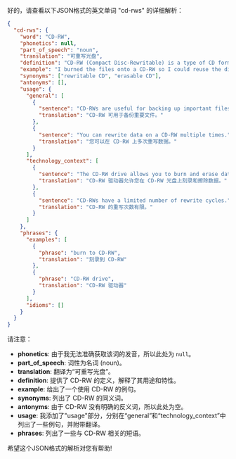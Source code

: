 好的，请查看以下JSON格式的英文单词 "cd-rws" 的详细解析：

```json
{
  "cd-rws": {
    "word": "CD-RW",
    "phonetics": null,
    "part_of_speech": "noun",
    "translation": "可重写光盘",
    "definition": "CD-RW (Compact Disc-Rewritable) is a type of CD format that allows data to be written, erased, and rewritten multiple times. It is commonly used for data storage, backup, and audio recording.",
    "example": "I burned the files onto a CD-RW so I could reuse the disc later.",
    "synonyms": ["rewritable CD", "erasable CD"],
    "antonyms": [],
    "usage": {
      "general": [
        {
          "sentence": "CD-RWs are useful for backing up important files.",
          "translation": "CD-RW 可用于备份重要文件。"
        },
        {
          "sentence": "You can rewrite data on a CD-RW multiple times.",
          "translation": "您可以在 CD-RW 上多次重写数据。"
        }
      ],
      "technology_context": [
        {
          "sentence": "The CD-RW drive allows you to burn and erase data on CD-RW discs.",
          "translation": "CD-RW 驱动器允许您在 CD-RW 光盘上刻录和擦除数据。"
        },
        {
          "sentence": "CD-RWs have a limited number of rewrite cycles.",
          "translation": "CD-RW 的重写次数有限。"
        }
      ]
    },
    "phrases": {
      "examples": [
        {
          "phrase": "burn to CD-RW",
          "translation": "刻录到 CD-RW"
        },
        {
          "phrase": "CD-RW drive",
          "translation": "CD-RW 驱动器"
        }
      ],
      "idioms": []
    }
  }
}
```

请注意：

*   **phonetics**: 由于我无法准确获取该词的发音，所以此处为 `null`。
*   **part\_of\_speech**: 词性为名词 (noun)。
*   **translation**: 翻译为“可重写光盘”。
*   **definition**: 提供了 CD-RW 的定义，解释了其用途和特性。
*   **example**: 给出了一个使用 CD-RW 的例句。
*   **synonyms**: 列出了 CD-RW 的同义词。
*   **antonyms**: 由于 CD-RW 没有明确的反义词，所以此处为空。
*    **usage**: 我添加了"usage"部分，分别在“general”和“technology\_context”中列出了一些例句，并附带翻译。
*   **phrases**:  列出了一些与 CD-RW 相关的短语。

希望这个JSON格式的解析对您有帮助!
 